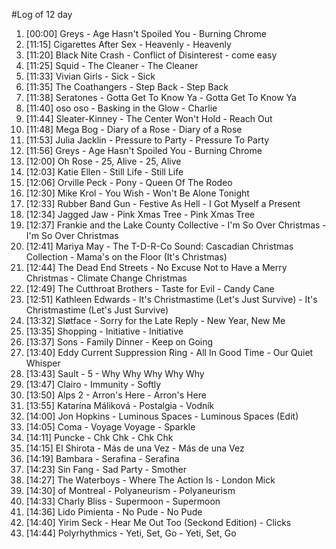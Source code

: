#Log of 12 day

1. [00:00] Greys - Age Hasn't Spoiled You - Burning Chrome
1. [11:15] Cigarettes After Sex - Heavenly - Heavenly
1. [11:20] Black Nite Crash - Conflict of Disinterest - come easy
1. [11:25] Squid - The Cleaner - The Cleaner
1. [11:33] Vivian Girls - Sick - Sick
1. [11:35] The Coathangers - Step Back - Step Back
1. [11:38] Seratones - Gotta Get To Know Ya - Gotta Get To Know Ya
1. [11:40] oso oso - Basking in the Glow - Charlie
1. [11:44] Sleater-Kinney - The Center Won't Hold - Reach Out
1. [11:48] Mega Bog - Diary of a Rose - Diary of a Rose
1. [11:53] Julia Jacklin - Pressure to Party - Pressure To Party
1. [11:56] Greys - Age Hasn't Spoiled You - Burning Chrome
1. [12:00] Oh Rose - 25, Alive - 25, Alive
1. [12:03] Katie Ellen - Still Life - Still Life
1. [12:06] Orville Peck - Pony - Queen Of The Rodeo
1. [12:30] Mike Krol - You Wish - Won't Be Alone Tonight
1. [12:33] Rubber Band Gun - Festive As Hell - I Got Myself a Present
1. [12:34] Jagged Jaw - Pink Xmas Tree - Pink Xmas Tree
1. [12:37] Frankie and the Lake County Collective - I'm So Over Christmas - I'm So Over Christmas
1. [12:41] Mariya May - The T-D-R-Co Sound: Cascadian Christmas Collection - Mama's on the Floor (It's Christmas)
1. [12:44] The Dead End Streets - No Excuse Not to Have a Merry Christmas - Climate Change Christmas
1. [12:49] The Cutthroat Brothers - Taste for Evil - Candy Cane
1. [12:51] Kathleen Edwards - It's Christmastime (Let's Just Survive) - It's Christmastime (Let's Just Survive)
1. [13:32] Sløtface - Sorry for the Late Reply - New Year, New Me
1. [13:35] Shopping - Initiative - Initiative
1. [13:37] Sons - Family Dinner - Keep on Going
1. [13:40] Eddy Current Suppression Ring - All In Good Time - Our Quiet Whisper
1. [13:43] Sault - 5 - Why Why Why Why Why
1. [13:47] Clairo - Immunity - Softly
1. [13:50] Alps 2 - Arron's Here - Arron's Here
1. [13:55] Katarína Máliková - Postalgia - Vodník
1. [14:00] Jon Hopkins - Luminous Spaces - Luminous Spaces (Edit)
1. [14:05] Coma - Voyage Voyage - Sparkle
1. [14:11] Puncke - Chk Chk - Chk Chk
1. [14:15] El Shirota - Más de una Vez - Más de una Vez
1. [14:19] Bambara - Serafina - Serafina
1. [14:23] Sin Fang - Sad Party - Smother
1. [14:27] The Waterboys - Where The Action Is - London Mick
1. [14:30] of Montreal - Polyaneurism - Polyaneurism
1. [14:33] Charly Bliss - Supermoon - Supermoon
1. [14:36] Lido Pimienta - No Pude - No Pude
1. [14:40] Yirim Seck - Hear Me Out Too (Seckond Edition) - Clicks
1. [14:44] Polyrhythmics - Yeti, Set, Go - Yeti, Set, Go
